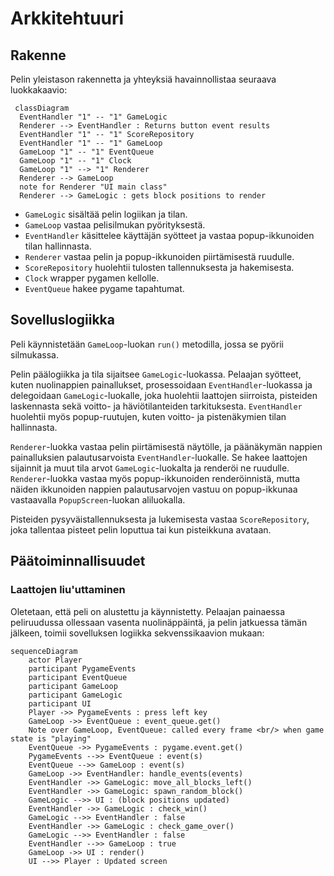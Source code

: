 # Arkkitehtuuri
## Rakenne
Pelin yleistason rakennetta ja yhteyksiä havainnollistaa seuraava luokkakaavio:
```mermaid
 classDiagram
  EventHandler "1" -- "1" GameLogic
  Renderer --> EventHandler : Returns button event results
  EventHandler "1" -- "1" ScoreRepository
  EventHandler "1" -- "1" GameLoop
  GameLoop "1" -- "1" EventQueue
  GameLoop "1" -- "1" Clock
  GameLoop "1" --> "1" Renderer
  Renderer --> GameLoop
  note for Renderer "UI main class"
  Renderer --> GameLogic : gets block positions to render
```
- `GameLogic` sisältää pelin logiikan ja tilan.
- `GameLoop` vastaa pelisilmukan pyörityksestä.
- `EventHandler` käsittelee käyttäjän syötteet ja vastaa popup-ikkunoiden tilan hallinnasta.
- `Renderer` vastaa pelin ja popup-ikkunoiden piirtämisestä ruudulle.
- `ScoreRepository` huolehtii tulosten tallennuksesta ja hakemisesta.
- `Clock` wrapper pygamen kellolle.
- `EventQueue` hakee pygame tapahtumat.
  
## Sovelluslogiikka
Peli käynnistetään `GameLoop`-luokan `run()` metodilla, jossa se pyörii silmukassa. 

Pelin päälogiikka ja tila sijaitsee `GameLogic`-luokassa. Pelaajan syötteet, kuten nuolinappien painallukset, prosessoidaan `EventHandler`-luokassa ja delegoidaan `GameLogic`-luokalle, joka huolehtii laattojen siirroista, pisteiden laskennasta sekä voitto- ja häviötilanteiden tarkituksesta. `EventHandler` huolehtii myös popup-ruutujen, kuten voitto- ja pistenäkymien tilan hallinnasta.

`Renderer`-luokka vastaa pelin piirtämisestä näytölle, ja päänäkymän nappien painalluksien palautusarvoista `EventHandler`-luokalle. Se hakee laattojen sijainnit ja muut tila arvot `GameLogic`-luokalta ja renderöi ne ruudulle. `Renderer`-luokka vastaa myös popup-ikkunoiden renderöinnistä, mutta näiden ikkunoiden nappien palautusarvojen vastuu on popup-ikkunaa vastaavalla `PopupScreen`-luokan aliluokalla.

Pisteiden pysyväistallennuksesta ja lukemisesta vastaa `ScoreRepository`, joka tallentaa pisteet pelin loputtua tai kun pisteikkuna avataan.

## Päätoiminnallisuudet
### Laattojen liu'uttaminen
Oletetaan, että peli on alustettu ja käynnistetty. Pelaajan painaessa peliruudussa ollessaan vasenta nuolinäppäintä, ja pelin jatkuessa tämän jälkeen, toimii sovelluksen logiikka sekvenssikaavion mukaan:
```mermaid
sequenceDiagram
    actor Player
    participant PygameEvents
    participant EventQueue
    participant GameLoop
    participant GameLogic
    participant UI
    Player ->> PygameEvents : press left key
    GameLoop ->> EventQueue : event_queue.get()
    Note over GameLoop, EventQueue: called every frame <br/> when game state is "playing" 
    EventQueue ->> PygameEvents : pygame.event.get()
    PygameEvents -->> EventQueue : event(s)
    EventQueue -->> GameLoop : event(s)
    GameLoop ->> EventHandler: handle_events(events)
    EventHandler ->> GameLogic: move_all_blocks_left()
    EventHandler ->> GameLogic: spawn_random_block()
    GameLogic -->> UI : (block positions updated)
    EventHandler ->> GameLogic : check_win()
    GameLogic -->> EventHandler : false
    EventHandler ->> GameLogic : check_game_over()
    GameLogic -->> EventHandler : false
    EventHandler -->> GameLoop : true
    GameLoop ->> UI : render()
    UI -->> Player : Updated screen
```
